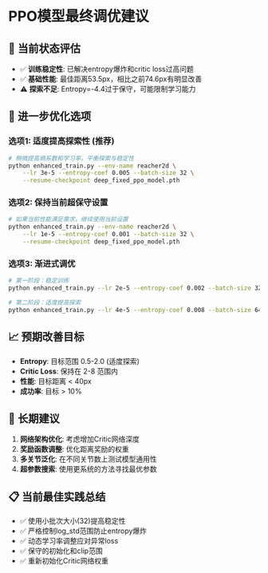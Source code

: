 # PPO模型最终调优建议

## 🎯 当前状态评估
- ✅ **训练稳定性**: 已解决entropy爆炸和critic loss过高问题
- ✅ **基础性能**: 最佳距离53.5px，相比之前74.6px有明显改善
- ⚠️ **探索不足**: Entropy=-4.4过于保守，可能限制学习能力

## 🔧 进一步优化选项

### 选项1: 适度提高探索性 (推荐)
```bash
# 稍微提高熵系数和学习率，平衡探索与稳定性
python enhanced_train.py --env-name reacher2d \
    --lr 3e-5 --entropy-coef 0.005 --batch-size 32 \
    --resume-checkpoint deep_fixed_ppo_model.pth
```

### 选项2: 保持当前超保守设置
```bash
# 如果当前性能满足需求，继续使用当前设置
python enhanced_train.py --env-name reacher2d \
    --lr 1e-5 --entropy-coef 0.001 --batch-size 32 \
    --resume-checkpoint deep_fixed_ppo_model.pth
```

### 选项3: 渐进式调优
```bash
# 第一阶段：稳定训练
python enhanced_train.py --lr 2e-5 --entropy-coef 0.002 --batch-size 32

# 第二阶段：适度提高探索
python enhanced_train.py --lr 4e-5 --entropy-coef 0.008 --batch-size 64
```

## 📈 预期改善目标
- **Entropy**: 目标范围 0.5-2.0 (适度探索)
- **Critic Loss**: 保持在 2-8 范围内
- **性能**: 目标距离 < 40px
- **成功率**: 目标 > 10%

## 🚀 长期建议
1. **网络架构优化**: 考虑增加Critic网络深度
2. **奖励函数调整**: 优化距离奖励的权重
3. **多关节泛化**: 在不同关节数上测试模型通用性
4. **超参数搜索**: 使用更系统的方法寻找最优参数

## 📋 当前最佳实践总结
- ✅ 使用小批次大小(32)提高稳定性
- ✅ 严格控制log_std范围防止entropy爆炸  
- ✅ 动态学习率调整应对异常loss
- ✅ 保守的初始化和clip范围
- ✅ 重新初始化Critic网络权重






